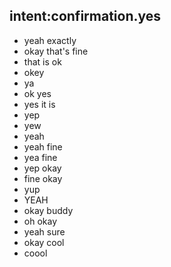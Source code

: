 ## intent:confirmation.yes
- yeah exactly
- okay that's fine
- that is ok
- okey
- ya
- ok yes
- yes it is
- yep
- yew
- yeah 
- yeah fine
- yea fine
- yep okay
- fine okay
- yup
- YEAH
- okay buddy
- oh okay
- yeah sure
- okay cool
- coool
